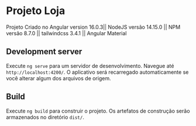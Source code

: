 # Projeto Loja

Projeto Criado no Angular version 16.0.3||  NodeJS versão 14.15.0 || NPM versão 8.7.0 ||
tailwindcss 3.4.1 || Angular Material 

## Development server

Execute `ng serve` para um servidor de desenvolvimento. Navegue até `http://localhost:4200/`. O aplicativo será recarregado automaticamente se você alterar algum dos arquivos de origem.

## Build

Execute `ng build` para construir o projeto. Os artefatos de construção serão armazenados no diretório `dist/`.

